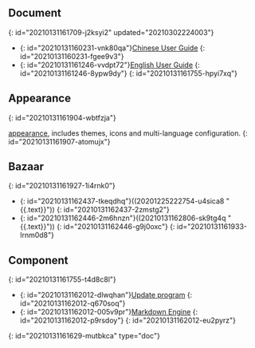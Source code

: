## Document
{: id="20210131161709-j2ksyi2" updated="20210302224003"}

* {: id="20210131160231-vnk80qa"}[Chinese User Guide](https://github.com/siyuan-note/user-guide-zh_CN)
  {: id="20210131160231-fgee9v3"}
* {: id="20210131161246-vvdpt72"}[English User Guide](https://github.com/siyuan-note/user-guide-en_US)
  {: id="20210131161246-8ypw9dy"}
{: id="20210131161755-hpyi7xq"}

## Appearance
{: id="20210131161904-wbtfzja"}

[appearance](https://github.com/siyuan-note/appearance), includes themes, icons and multi-language configuration.
{: id="20210131161907-atomujx"}

## Bazaar
{: id="20210131161927-1i4rnk0"}

* {: id="20210131162437-tkeqdhq"}((20201225222754-u4sica8 "{{.text}}"))
  {: id="20210131162437-2zmstg2"}
* {: id="20210131162446-2m6hnzn"}((20210131162806-sk9tg4q "{{.text}}"))
  {: id="20210131162446-g9j0oxc"}
{: id="20210131161933-lrnm0d8"}

## Component
{: id="20210131161755-t4d8c8l"}

* {: id="20210131162012-dlwqhan"}[Update program](https://github.com/siyuan-note/pit)
  {: id="20210131162012-q670soq"}
* {: id="20210131162012-005v9pr"}[Markdown Engine](https://github.com/88250/lute)
  {: id="20210131162012-p9rsdoy"}
{: id="20210131162012-eu2pyrz"}


{: id="20210131161629-mutbkca" type="doc"}
